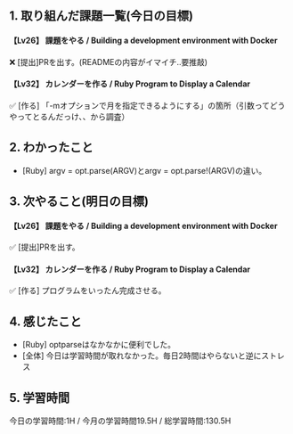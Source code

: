 ## 1. 取り組んだ課題一覧(今日の目標)  
#### 【Lv26】 課題をやる / Building a development environment with Docker  
❌ [提出]PRを出す。(READMEの内容がイマイチ..要推敲)

#### 【Lv32】 カレンダーを作る / Ruby Program to Display a Calendar
✅ [作る] 「-mオプションで月を指定できるようにする」の箇所（引数ってどうやってとるんだっけ、、から調査）

## 2. わかったこと  
- [Ruby] argv = opt.parse(ARGV)とargv = opt.parse!(ARGV)の違い。

## 3. 次やること(明日の目標)  
#### 【Lv26】 課題をやる / Building a development environment with Docker  
✅ [提出]PRを出す。

#### 【Lv32】 カレンダーを作る / Ruby Program to Display a Calendar
✅ [作る] プログラムをいったん完成させる。

## 4. 感じたこと
- [Ruby] optparseはなかなかに便利でした。
- [全体] 今日は学習時間が取れなかった。毎日2時間はやらないと逆にストレス

## 5. 学習時間
今日の学習時間:1H / 今月の学習時間19.5H / 総学習時間:130.5H
